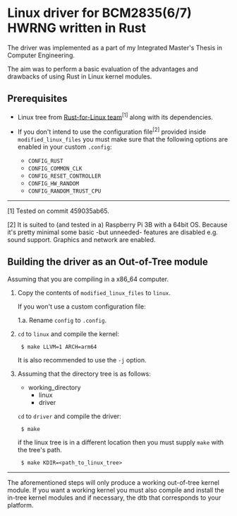 # Linux driver for BCM2835(6/7) HWRNG written in Rust

The driver was implemented as a part of my Integrated Master's Thesis in Computer Engineering.

The aim was to perform a basic evaluation of the advantages and drawbacks of using Rust in Linux kernel modules.

## Prerequisites

* Linux tree from [Rust-for-Linux team](www.github.com/rust-for-linux/linux)<sup>[1]</sup> along with its dependencies.

* If you don't intend to use the configuration file<sup>[2]</sup> provided inside `modified_linux_files` you must make sure that the following options are enabled in your custom `.config`:
    * `CONFIG_RUST`
    * `CONFIG_COMMON_CLK`
    * `CONFIG_RESET_CONTROLLER`
    * `CONFIG_HW_RANDOM`
    * `CONFIG_RANDOM_TRUST_CPU`

---

[1] Tested on commit 459035ab65.

[2] It is suited to (and tested in a) Raspberry Pi 3B with a 64bit OS. Because it's pretty minimal some basic -but unneeded- features are disabled e.g. sound support. Graphics and network are enabled.

## Building the driver as an Out-of-Tree module

Assuming that you are compiling in a x86_64 computer.

1. Copy the contents of `modified_linux_files` to `linux`.

    If you won't use a custom configuration file:

    1.a. Rename `config` to `.config`.

3. `cd` to `linux` and compile the kernel:

        $ make LLVM=1 ARCH=arm64

    It is also recommended to use the `-j` option.

4. Assuming that the directory tree is as follows:

    * working_directory
        * linux
        * driver

    `cd` to `driver` and compile the driver:

        $ make

    if the linux tree is in a different location then you must supply `make` with the tree's path.

        $ make KDIR=<path_to_linux_tree>

---

The aforementioned steps will only produce a working out-of-tree kernel module. If you want a working kernel you must also compile and install the in-tree kernel modules and if necessary, the dtb that corresponds to your platform.

